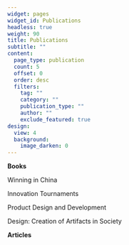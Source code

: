 ```yaml
---
widget: pages
widget_id: Publications
headless: true
weight: 90
title: Publications
subtitle: ""
content:
  page_type: publication
  count: 5
  offset: 0
  order: desc
  filters:
    tag: ""
    category: ""
    publication_type: ""
    author: ""
    exclude_featured: true
design:
  view: 4
  background:
    image_darken: 0
---
```

**Books**

Winning in China

Innovation Tournaments

Product Design and Development

Design: Creation of Artifacts in Society

**Articles**